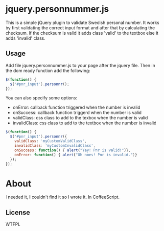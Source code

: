 # jquery.personnummer.js

This is a simple jQuery plugin to validate Swedish personal number.
It works by first validating the correct input format and after that
by calculating the checksum. If the checksum is valid it adds class
'valid' to the textbox else it adds 'invalid' class.

## Usage
Add file jquery.personnummer.js to your page after the jquery file.
Then in the dom ready function add the following:

```javascript
$(function() {
  $('#pnr_input').personnr();
});
```

You can also specify some options:
- onError: callback function triggered when the number is invalid
- onSuccess: callback function triggerd when the number is valid
- validClass: css class to add to the texbox when the number is valid
- invalidClass: css class to add to the textbox when the number is invalid

```javascript
$(function() {
  $('#pnr_input').personnr({
    validClass: 'myCustomValidClass',
    invalidClass: 'myCustomInvalidClass',
    onSuccess: function() { alert("Yay! Pnr is valid!")},
    onError: function() { alert("Oh noes! Pnr is invalid.")}
  });
});
```
# About
I needed it, I couldn't find it so I wrote it. In CoffeeScript.

## License
WTFPL
